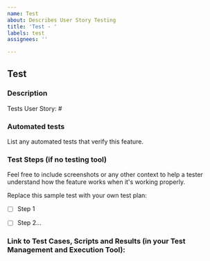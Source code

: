 ```yaml
---
name: Test
about: Describes User Story Testing
title: 'Test - '
labels: test
assignees: ''

---
```


## Test

### Description


Tests User Story: #



### Automated tests

List any automated tests that verify this feature.



### Test Steps (if no testing tool)

Feel free to include screenshots or any other context to help a tester understand how the feature works when it's working properly.

Replace this sample test with your own test plan:

- [ ] Step 1
- [ ] Step 2...



### Link to Test Cases, Scripts and Results (in your Test Management and Execution Tool):

